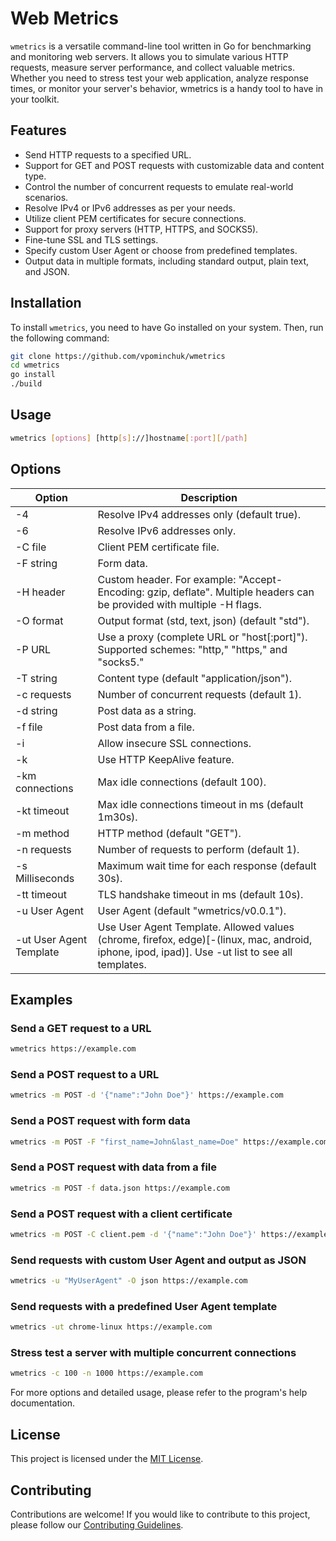# Web Metrics

`wmetrics` is a versatile command-line tool written in Go for benchmarking and monitoring web servers. It allows you to simulate various HTTP requests, measure server performance, and collect valuable metrics. Whether you need to stress test your web application, analyze response times, or monitor your server's behavior, wmetrics is a handy tool to have in your toolkit.

## Features

- Send HTTP requests to a specified URL.
- Support for GET and POST requests with customizable data and content type.
- Control the number of concurrent requests to emulate real-world scenarios.
- Resolve IPv4 or IPv6 addresses as per your needs.
- Utilize client PEM certificates for secure connections.
- Support for proxy servers (HTTP, HTTPS, and SOCKS5).
- Fine-tune SSL and TLS settings.
- Specify custom User Agent or choose from predefined templates.
- Output data in multiple formats, including standard output, plain text, and JSON.

## Installation

To install `wmetrics`, you need to have Go installed on your system. Then, run the following command:

```bash
git clone https://github.com/vpominchuk/wmetrics
cd wmetrics
go install
./build
```

## Usage
```bash
wmetrics [options] [http[s]://]hostname[:port][/path]
```

## Options
| Option | Description                                                                                                                               |
|--------|-------------------------------------------------------------------------------------------------------------------------------------------|
| -4     | Resolve IPv4 addresses only (default true).                                                                                               |
| -6     | Resolve IPv6 addresses only.                                                                                                              |
| -C file | Client PEM certificate file.                                                                                                              |
| -F string | Form data.                                                                                                                                |
| -H header | Custom header. For example: "Accept-Encoding: gzip, deflate". Multiple headers can be provided with multiple -H flags. |
| -O format | Output format (std, text, json) (default "std").                                                                                          |
| -P URL | Use a proxy (complete URL or "host[:port]"). Supported schemes: "http," "https," and "socks5."                                            |
| -T string | Content type (default "application/json").                                                                                                |
| -c requests | Number of concurrent requests (default 1).                                                                                                |
| -d string | Post data as a string.                                                                                                                    |
| -f file | Post data from a file.                                                                                                                    |
| -i | Allow insecure SSL connections.                                                                                                           |
| -k | Use HTTP KeepAlive feature.                                                                                                               |
| -km connections | Max idle connections (default 100).                                                                                                       |
| -kt timeout | Max idle connections timeout in ms (default 1m30s).                                                                                       |
| -m method | HTTP method (default "GET").                                                                                                              |
| -n requests | Number of requests to perform (default 1).                                                                                                |
| -s Milliseconds | Maximum wait time for each response (default 30s).                                                                                        |
| -tt timeout | TLS handshake timeout in ms (default 10s).                                                                                                |
| -u User Agent | User Agent (default "wmetrics/v0.0.1").                                                                                                   |
| -ut User Agent Template | Use User Agent Template. Allowed values (chrome, firefox, edge)[-(linux, mac, android, iphone, ipod, ipad)]. Use -ut list to see all templates. |


## Examples

### Send a GET request to a URL
```bash
wmetrics https://example.com
```

### Send a POST request to a URL
```bash
wmetrics -m POST -d '{"name":"John Doe"}' https://example.com
```

### Send a POST request with form data
```bash
wmetrics -m POST -F "first_name=John&last_name=Doe" https://example.com
```

### Send a POST request with data from a file
```bash
wmetrics -m POST -f data.json https://example.com
```

### Send a POST request with a client certificate
```bash
wmetrics -m POST -C client.pem -d '{"name":"John Doe"}' https://example.com
```

### Send requests with custom User Agent and output as JSON
```bash
wmetrics -u "MyUserAgent" -O json https://example.com
```

### Send requests with a predefined User Agent template
```bash
wmetrics -ut chrome-linux https://example.com
```

### Stress test a server with multiple concurrent connections
```bash
wmetrics -c 100 -n 1000 https://example.com
```

For more options and detailed usage, please refer to the program's help documentation.

## License
This project is licensed under the [MIT License](MIT-LICENSE.txt).

## Contributing
Contributions are welcome! If you would like to contribute to this project, please follow our [Contributing Guidelines](CONTRIBUTING.md).